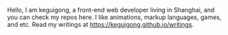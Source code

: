 Hello, I am keguigong, a front-end web developer living in Shanghai, and you can check my repos here. I like animations, markup languages, games, and etc. Read my writings at <https://keguigong.github.io/writings>.
